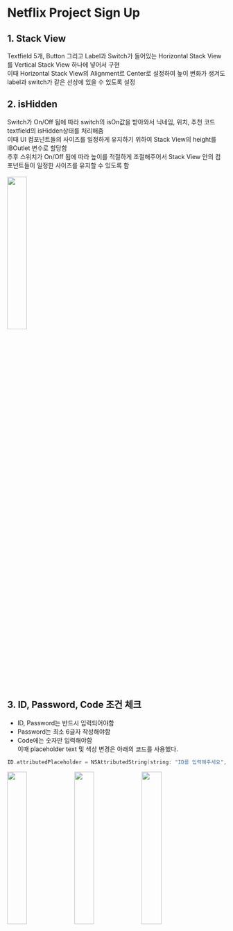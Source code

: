 # Netflix Project Sign Up
## 1. Stack View  
Textfield 5개, Button 그리고 Label과 Switch가 들어있는 Horizontal Stack View를 Vertical Stack View 하나에 넣어서 구현  
이때 Horizontal Stack View의 Alignment르 Center로 설정하여 높이 변화가 생겨도 label과 switch가 같은 선상에 있을 수 있도록 설정  
## 2. isHidden
Switch가 On/Off 됨에 따라 switch의 isOn값을 받아와서 닉네임, 위치, 추천 코드 textfield의 isHidden상태를 처리해줌  
이때 UI 컴포넌트들의 사이즈를 일정하게 유지하기 위하여 Stack View의 height를 IBOutlet 변수로 할당함  
추후 스위치가 On/Off 됨에 따라 높이를 적절하게 조절해주어서 Stack View 안의 컴포넌트들이 일정한 사이즈를 유지할 수 있도록 함  
<br>
<img src = "https://user-images.githubusercontent.com/22907483/135413960-985858af-9400-4d6e-829a-ff3614e368f9.gif" width="30%">
## 3. ID, Password, Code 조건 체크
- ID, Password는 반드시 입력되어야함
- Password는 최소 6글자 작성해야함
- Code에는 숫자만 입력해야함  
이때 placeholder text 및 색상 변경은 아래의 코드를 사용했다.
```swift
ID.attributedPlaceholder = NSAttributedString(string: "ID를 입력해주세요", attributes: [.foregroundColor: UIColor.red])
```
<img src = "https://user-images.githubusercontent.com/22907483/135418793-c637a5ba-f2bf-401f-b851-078059f73d1d.PNG" width="30%"> <img src = "https://user-images.githubusercontent.com/22907483/135418769-5b463a52-4900-4e77-8095-a9dfbd4ec262.PNG" width="30%"> <img src = "https://user-images.githubusercontent.com/22907483/135418786-484412e7-da08-4612-818c-67970455a7b4.PNG" width="30%">